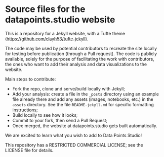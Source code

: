 # Source files for the datapoints.studio website

This is a repository for a Jekyll website, with a Tufte theme (https://github.com/clayh53/tufte-jekyll).

The code may be used by potential contributors to recreate the site locally for testing before publication (through a Pull request). The code is publicly available, solely for the purpose of facilitating the work with contributors, the ones who want to add their analysis and data visualizations to the website.

Main steps to contribute:
- Fork the repo, clone and serve/build locally with Jekyll;
- Add your analysis: create a file in the `_posts` directory using an example file already there and add any assets (images, notebooks, etc.) in the `assets` directory. See the file `README-jekyll.md` for specific formatting instructions;
- Build locally to see how it looks;
- Commit to your fork, then send a Pull Request;
- Once merged, the website at datapoints.studio gets built automatically.

We are excited to learn what you wish to add to Data Points Studio!

This repository has a RESTRICTED COMMERCIAL LICENSE; see the LICENSE file for details.
